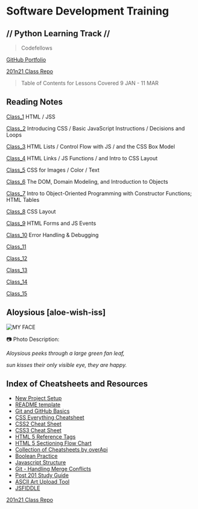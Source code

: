 # Software Development Training

## // Python Learning Track //

> Codefellows

[GitHub Portfolio](https://github.com/AL0YSI0US)

[201n21 Class Repo](https://github.com/codefellows/seattle-201n21)

> Table of Contents for Lessons Covered 9 JAN - 11 MAR

## Reading Notes

[Class_1](class-01.md) HTML / JSS

[Class_2](class-02.md) Introducing CSS / Basic JavaScript Instructions / Decisions and Loops

[Class_3](class-03.md) HTML Lists / Control Flow with JS / and the CSS Box Model

[Class_4](class-04.md) HTML Links / JS Functions / and Intro to CSS Layout

[Class_5](class-05.md) CSS for Images / Color / Text

[Class_6](class-06.md) The DOM, Domain Modeling, and Introduction to Objects

[Class_7](class-07.md) Intro to Object-Oriented Programming with Constructor Functions; HTML Tables

[Class_8](class-08.md) CSS Layout

[Class_9](class-09.md) HTML Forms and JS Events

[Class_10](class-12.md) Error Handling & Debugging

[Class_11](class-11.md)

[Class_12](class-12.md)

[Class_13](class-13.md)

[Class_14](class-13.md)

[Class_15](class-15.md)

## Aloysious [aloe-wish-iss]

![MY FACE](https://miro.medium.com/max/121/1*uNH6r8IUEzVFGI2dYZUPCQ.jpeg)

:camera: Photo Description:

*Aloysious peeks through a large green fan leaf,*

*sun kisses their only visible eye, they are happy.*

## Index of Cheatsheets and Resources

- [New Project Setup](class-02/project_setup.md)
- [README template](class-02/README-template.md)
- [Git and GitHub Basics](class-02/git-and-github-basics-guide.md)
- [CSS Everything Cheatsheet](https://overapi.com/css)
- [CSS2 Cheat Sheet](cheat-sheets/css2-cheat-sheet.pdf)
- [CSS3 Cheat Sheet](cheat-sheets/css3-cheat-sheet.pdf)
- [HTML 5 Reference Tags](cheat-sheets/html5-reference-tags.jpg)
- [HTML 5 Sectioning Flow Chart](cheat-sheets/html5-sectioning-flowchart.pdf)
- [Collection of Cheatsheets by overApi](https://overapi.com/)
- [Boolean Practice](class-03/boolean-practice.md)
- [Javascript Structure](class-09/javascript-structure.md)
- [Git - Handling Merge Conflicts](class-15/handling-merge-conflicts.md)
- [Post 201 Study Guide](https://github.com/codefellows/seattle-201n21/blob/master/class-15/post-201-study-guide.md)
- [ASCII Art Upload Tool](https://manytools.org/hacker-tools/convert-images-to-ascii-art)
- [JSFIDDLE](https://jsfiddle.net/)

[201n21 Class Repo](https://github.com/codefellows/seattle-201n21)
